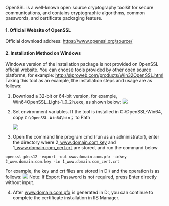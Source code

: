 OpenSSL is a well-known open source cryptography toolkit for secure communications, and contains cryptographic algorithms, common passwords, and certificate packaging feature.

#### 1. Official Website of OpenSSL

Official download address: https://www.openssl.org/source/

#### 2. Installation Method on Windows

Windows version of the installation package is not provided on OpenSSL official website. You can choose tools provided by other open source platforms, for example: http://slproweb.com/products/Win32OpenSSL.html 
Taking this tool as an example, the installation steps and usage are as follows:

1. Download a 32-bit or 64-bit version, for example, Win64OpenSSL_Light-1_0_2h.exe, as shown below:
  ![](https://main.qcloudimg.com/raw/8427f565530e3c73551707f3b0bebea4.png)

2. Set environment variables. If the tool is installed in C:\OpenSSL-Win64, copy `C:\OpenSSL-Win64\bin；` to Path

   

   ![](https://main.qcloudimg.com/raw/4aefd5ab97c19e04d68105584f313ee9.png)

3. Open the command line program cmd (run as an administrator), enter the directory where 2_www.domain.com.key and 1_www.domain.com_cert.crt are stored, and run the command below
```
openssl pkcs12 -export -out www.domain.com.pfx -inkey 2_www.domain.com.key -in 1_www.domain.com_cert.crt
```
For example, the key and crt files are stored in D:\ and the operation is as follows:
![](https://main.qcloudimg.com/raw/159d8d55ab8f2762eb7135da54371f08.png)
Note: If Export Password is not required, press Enter directly without input.

4. After www.domain.com.pfx is generated in D:\, you can continue to complete the certificate installation in IIS Manager.

